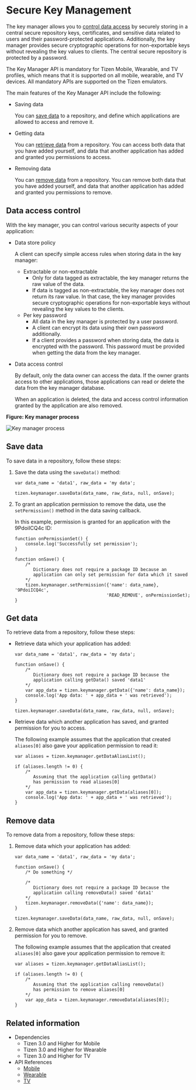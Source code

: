 # Secure Key Management

The key manager allows you to [control data access](#data-access-control) by securely storing in a central secure repository keys, certificates, and sensitive data related to users and their password-protected applications. Additionally, the key manager provides secure cryptographic operations for non-exportable keys without revealing the key values to clients. The central secure repository is protected by a password.

The Key Manager API is mandatory for Tizen Mobile, Wearable, and TV profiles, which means that it is supported on all mobile, wearable, and TV devices. All mandatory APIs are supported on the Tizen emulators.

The main features of the Key Manager API include the following:

- Saving data		

  You can [save data](#saving-data) to a repository, and define which applications are allowed to access and remove it.

- Getting data		

  You can [retrieve data](#getting-data) from a repository. You can access both data that you have added yourself, and data that another application has added and granted you permissions to access.

- Removing data		

  You can [remove data](#removing-data) from a repository. You can remove both data that you have added yourself, and data that another application has added and granted you permissions to remove.

## Data access control

With the key manager, you can control various security aspects of your application:

- Data store policy

  A client can specify simple access rules when storing data in the key manager:

  - Extractable or non-extractable    
    - Only for data tagged as extractable, the key manager returns the raw value of the data.
    - If data is tagged as non-extractable, the key manager does not return its raw value. In that case, the key manager provides secure cryptographic operations for non-exportable keys without revealing the key values to the clients.
  - Per key password    
    - All data in the key manager is protected by a user password.
    - A client can encrypt its data using their own password additionally.
    - If a client provides a password when storing data, the data is encrypted with the password. This password must be provided when getting the data from the key manager.

- Data access control

  By default, only the data owner can access the data. If the owner grants access to other applications, those applications can read or delete the data from the key manager database.

  When an application is deleted, the data and access control information granted by the application are also removed.

**Figure: Key manager process**

![Key manager process](./media/key_manager.png)

## Save data

To save data in a repository, follow these steps:

1. Save the data using the `saveData()` method:

   ```
   var data_name = 'data1', raw_data = 'my data';

   tizen.keymanager.saveData(data_name, raw_data, null, onSave);
   ```

2. To grant an application permission to remove the data, use the `setPermission()` method in the data saving callback.

    In this example, permission is granted for an application with the 9PdoiICQ4c ID:

   ```
   function onPermissionSet() {
       console.log('Successfully set permission');
   }

   function onSave() {
       /*
          Dictionary does not require a package ID because an
          application can only set permission for data which it saved
       */
       tizen.keymanager.setPermission({'name': data_name}, '9PdoiICQ4c',
                                      'READ_REMOVE', onPermissionSet);
   }
   ```

## Get data

To retrieve data from a repository, follow these steps:

- Retrieve data which your application has added:

  ```
  var data_name = 'data1', raw_data = 'my data';

  function onSave() {
      /*
         Dictionary does not require a package ID because the
         application calling getData() saved 'data1'
      */
      var app_data = tizen.keymanager.getData({'name': data_name});
      console.log('App data: ' + app_data + ' was retrieved');
  }

  tizen.keymanager.saveData(data_name, raw_data, null, onSave);
  ```

- Retrieve data which another application has saved, and granted permission for you to access.

  The following example assumes that the application that created `aliases[0]` also gave your application permission to read it:

  ```
  var aliases = tizen.keymanager.getDataAliasList();

  if (aliases.length != 0) {
      /*
         Assuming that the application calling getData()
         has permission to read aliases[0]
      */
      var app_data = tizen.keymanager.getData(aliases[0]);
      console.log('App data: ' + app_data + ' was retrieved');
  }
  ```

## Remove data

To remove data from a repository, follow these steps:

1. Remove data which your application has added:

   ```
   var data_name = 'data1', raw_data = 'my data';

   function onSave() {
       /* Do something */

       /*
          Dictionary does not require a package ID because the
          application calling removeData() saved 'data1'
       */
       tizen.keymanager.removeData({'name': data_name});
   }

   tizen.keymanager.saveData(data_name, raw_data, null, onSave);
   ```

2. Remove data which another application has saved, and granted permission for you to remove.

   The following example assumes that the application that created `aliases[0]` also gave your application permission to remove it:

   ```
   var aliases = tizen.keymanager.getDataAliasList();

   if (aliases.length != 0) {
       /*
          Assuming that the application calling removeData()
          has permission to remove aliases[0]
       */
       var app_data = tizen.keymanager.removeData(aliases[0]);
   }
   ```

## Related information
* Dependencies   
  - Tizen 3.0 and Higher for Mobile
  - Tizen 3.0 and Higher for Wearable
  - Tizen 3.0 and Higher for TV
* API References
  - [Mobile](../../api/latest/device_api/mobile/tizen/keymanager.html)
  - [Wearable](../../api/latest/device_api/wearable/tizen/keymanager.html)
  - [TV](../../api/latest/device_api/tv/tizen/keymanager.html)